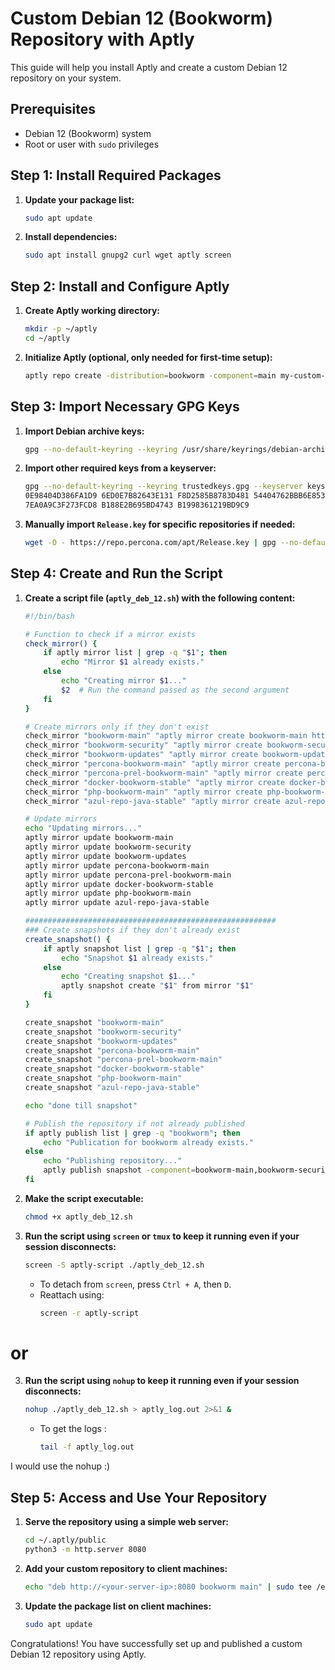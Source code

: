 
# Custom Debian 12 (Bookworm) Repository with Aptly

This guide will help you install Aptly and create a custom Debian 12 repository on your system.

## Prerequisites

- Debian 12 (Bookworm) system
- Root or user with `sudo` privileges

## Step 1: Install Required Packages

1. **Update your package list:**
   ```bash
   sudo apt update
   ```

2. **Install dependencies:**
   ```bash
   sudo apt install gnupg2 curl wget aptly screen
   ```

## Step 2: Install and Configure Aptly

1. **Create Aptly working directory:**
   ```bash
   mkdir -p ~/aptly
   cd ~/aptly
   ```

2. **Initialize Aptly (optional, only needed for first-time setup):**
   ```bash
   aptly repo create -distribution=bookworm -component=main my-custom-repo
   ```

## Step 3: Import Necessary GPG Keys

1. **Import Debian archive keys:**
   ```bash
   gpg --no-default-keyring --keyring /usr/share/keyrings/debian-archive-keyring.gpg --export | gpg --no-default-keyring --keyring trustedkeys.gpg --import
   ```

2. **Import other required keys from a keyserver:**
   ```bash
   gpg --no-default-keyring --keyring trustedkeys.gpg --keyserver keyserver.ubuntu.com --recv-keys \
   0E98404D386FA1D9 6ED0E7B82643E131 F8D2585B8783D481 54404762BBB6E853 BDE6D2B9216EC7A8 9334A25F8507EFA5 \
   7EA0A9C3F273FCD8 B188E2B695BD4743 B1998361219BD9C9
   ```

3. **Manually import `Release.key` for specific repositories if needed:**
   ```bash
   wget -O - https://repo.percona.com/apt/Release.key | gpg --no-default-keyring --keyring trustedkeys.gpg --import
   ```

## Step 4: Create and Run the Script

1. **Create a script file (`aptly_deb_12.sh`) with the following content:**

   ```bash
   #!/bin/bash

   # Function to check if a mirror exists
   check_mirror() {
       if aptly mirror list | grep -q "$1"; then
           echo "Mirror $1 already exists."
       else
           echo "Creating mirror $1..."
           $2  # Run the command passed as the second argument
       fi
   }

   # Create mirrors only if they don't exist
   check_mirror "bookworm-main" "aptly mirror create bookworm-main http://deb.debian.org/debian bookworm main"
   check_mirror "bookworm-security" "aptly mirror create bookworm-security http://security.debian.org/debian-security bookworm-security main"
   check_mirror "bookworm-updates" "aptly mirror create bookworm-updates http://deb.debian.org/debian bookworm-updates main"
   check_mirror "percona-bookworm-main" "aptly mirror create percona-bookworm-main http://repo.percona.com/apt bookworm main"
   check_mirror "percona-prel-bookworm-main" "aptly mirror create percona-prel-bookworm-main http://repo.percona.com/prel/apt bookworm main"
   check_mirror "docker-bookworm-stable" "aptly mirror create docker-bookworm-stable https://download.docker.com/linux/debian bookworm stable"
   check_mirror "php-bookworm-main" "aptly mirror create php-bookworm-main https://packages.sury.org/php/ bookworm main"
   check_mirror "azul-repo-java-stable" "aptly mirror create azul-repo-java-stable https://repos.azul.com/zulu/deb/ stable main"

   # Update mirrors
   echo "Updating mirrors..."
   aptly mirror update bookworm-main
   aptly mirror update bookworm-security
   aptly mirror update bookworm-updates
   aptly mirror update percona-bookworm-main
   aptly mirror update percona-prel-bookworm-main
   aptly mirror update docker-bookworm-stable
   aptly mirror update php-bookworm-main
   aptly mirror update azul-repo-java-stable

   ########################################################
   ### Create snapshots if they don't already exist
   create_snapshot() {
       if aptly snapshot list | grep -q "$1"; then
           echo "Snapshot $1 already exists."
       else
           echo "Creating snapshot $1..."
           aptly snapshot create "$1" from mirror "$1"
       fi
   }

   create_snapshot "bookworm-main"
   create_snapshot "bookworm-security"
   create_snapshot "bookworm-updates"
   create_snapshot "percona-bookworm-main"
   create_snapshot "percona-prel-bookworm-main"
   create_snapshot "docker-bookworm-stable"
   create_snapshot "php-bookworm-main"
   create_snapshot "azul-repo-java-stable"

   echo "done till snapshot"

   # Publish the repository if not already published
   if aptly publish list | grep -q "bookworm"; then
       echo "Publication for bookworm already exists."
   else
       echo "Publishing repository..."
       aptly publish snapshot -component=bookworm-main,bookworm-security,bookworm-updates,percona-bookworm-main,percona-prel-bookworm-main,docker-bookworm-stable,php-bookworm-main,azul-repo-java-stable -distribution=bookworm bookworm-main bookworm-security bookworm-updates percona-bookworm-main percona-prel-bookworm-main docker-bookworm-stable php-bookworm-main azul-repo-java-stable
   fi
   ```

2. **Make the script executable:**
   ```bash
   chmod +x aptly_deb_12.sh
   ```

3. **Run the script using `screen` or `tmux` to keep it running even if your session disconnects:**
   ```bash
   screen -S aptly-script ./aptly_deb_12.sh
   ```

   - To detach from `screen`, press `Ctrl + A`, then `D`.
   - Reattach using:
     ```bash
     screen -r aptly-script
     ```
# or 

3. **Run the script using `nohup` to keep it running even if your session disconnects:**
   ```bash
   nohup ./aptly_deb_12.sh > aptly_log.out 2>&1 &
   ```

   - To get the logs :
     ```bash
     tail -f aptly_log.out
     ```
I would use the nohup :) 
    
## Step 5: Access and Use Your Repository

1. **Serve the repository using a simple web server:**
   ```bash
   cd ~/.aptly/public
   python3 -m http.server 8080
   ```

2. **Add your custom repository to client machines:**
   ```bash
   echo "deb http://<your-server-ip>:8080 bookworm main" | sudo tee /etc/apt/sources.list.d/my-custom-repo.list
   ```

3. **Update the package list on client machines:**
   ```bash
   sudo apt update
   ```

Congratulations! You have successfully set up and published a custom Debian 12 repository using Aptly.
